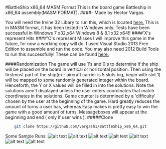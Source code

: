 #BattleShip x86_64 MASM Format
This is the board game Battleship in x86_64 assembly(MASM FORMAT).
####- Made by Hector Vargas.

You will need the Irvine 32 Libary to run this, which is located [here.](http://www.kipirvine.com/asm/examples/)
This is in MASM format, it has been tested in Windows only. Tests have been successful in Windows 7 x32,x64 Windows 8 & 8.1 x32 x64!!
####'X's represent Hits
####'O's represent Misses
I will improve this game in the future, for now a working copy will do.
I used Visual Studio 2013 Free Edition to assemble and run the code.
You may also need 2012 Build Tools to run this successfully! These can be found [here.](http://www.microsoft.com/en-us/download/details.aspx?id=38807)

####Randomization
The game will use 1's and 0's to determine if the ship will be placed on the board in vertical or horizontal position. Then using the firstmost part of the ship(ex : aircraft carrier is 5 slots big, begin with slot 1) will be mapped to some randomly generated integer within the board.
Henceforth, the Y or X values will be filled in into the solutions. Note the solutions aren't displayed unless the user enters coordinates that match coordinates in the solutions. 
Game counter is determined by a 'difficulty' chosen by the user at the beginning of the game. Hard greatly reduces the amount of turns a user has, whereas Easy makes is pretty easy to win the game with a good amount of turns. 
Messageboxes will appear at the beginning and end ( only if user wins ).
#####Clone
```bash
	git clone https://github.com/vargash1/BattleShip_x86_64.git
```

Some Sample Runs:
![alt text](https://github.com/vargash1/BattleShip_x86_64/blob/master/images/Screenshot%20from%202014-12-16%2023:09:26.png "Sample Runtime!")
![alt text](https://github.com/vargash1/BattleShip_x86_64/blob/master/images/Screenshot%20from%202014-12-16%2023:09:35.png "Sample Runtime!")
![alt text](https://github.com/vargash1/BattleShip_x86_64/blob/master/images/Screenshot%20from%202014-12-16%2023:09:57.png "Sample Runtime!")
![alt text](https://github.com/vargash1/BattleShip_x86_64/blob/master/images/Screenshot%20from%202014-12-16%2023:10:06.png "Sample Runtime!")
![alt text](https://github.com/vargash1/BattleShip_x86_64/blob/master/images/Screenshot%20from%202014-12-16%2023:10:09.png "Sample Runtime!")
![alt text](https://github.com/vargash1/BattleShip_x86_64/blob/master/images/Screenshot%20from%202014-12-16%2023:10:11.png "Sample Runtime!")
![alt text](https://github.com/vargash1/BattleShip_x86_64/blob/master/images/Screenshot%20from%202014-12-16%2023:10:18.png "Sample Runtime!")
